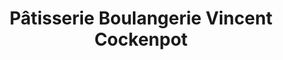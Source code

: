 ---
title: "Pâtisserie Boulangerie Vincent Cockenpot"
url: /sainte-catherine/patisserie-boulangerie-vincent-cockenpot/
shop: Bäckerei
---